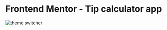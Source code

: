 # Frontend Mentor - Tip calculator app

![theme switcher](https://user-images.githubusercontent.com/85763135/181660306-dfbf5bd0-5e4b-4a59-b071-3da94299818b.png)

